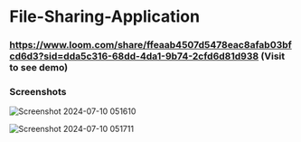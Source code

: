 # File-Sharing-Application

###  https://www.loom.com/share/ffeaab4507d5478eac8afab03bfcd6d3?sid=dda5c316-68dd-4da1-9b74-2cfd6d81d938 (Visit to see demo)

### Screenshots 

![Screenshot 2024-07-10 051610](https://github.com/pragyasingh-29/File-Sharing-Application/assets/129204388/669ab018-805c-44a6-b5a3-18d83ef537dd)

![Screenshot 2024-07-10 051711](https://github.com/pragyasingh-29/File-Sharing-Application/assets/129204388/528adbe7-a06e-411e-89b8-9322a8c148f5)
